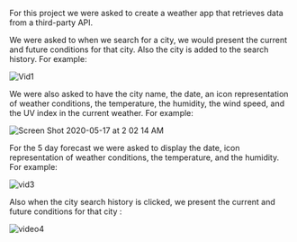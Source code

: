 For this project we were asked to create a weather app that retrieves data from a third-party API.

We were asked to when we search for a city, we would present the current and future conditions for that city. Also the city is added to the search history. For example:

![Vid1](https://user-images.githubusercontent.com/62128411/82140256-7dabc180-97e3-11ea-962e-717a68fe7d38.gif)


We were also asked to have the city name, the date, an icon representation of weather conditions, the temperature, the humidity, the wind speed, and the UV index in the current weather. For example:

![Screen Shot 2020-05-17 at 2 02 14 AM](https://user-images.githubusercontent.com/62128411/82140262-88feed00-97e3-11ea-8ed7-73457b02f8f2.png)

For the 5 day forecast we were asked to display the date, icon representation of weather conditions, the temperature, and the humidity. For example:

![vid3](https://user-images.githubusercontent.com/62128411/82140273-961bdc00-97e3-11ea-8702-8a9fdeeecf2e.gif)

Also when the city search history is clicked, we present the current and future conditions for that city :

![video4](https://user-images.githubusercontent.com/62128411/82140282-a03dda80-97e3-11ea-811c-9672a3a51574.gif)

